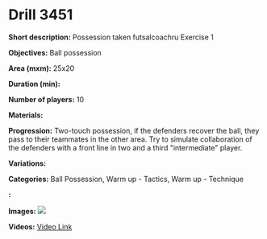# Drill 3451

**Short description:**
Possession taken futsalcoachru Exercise 1

**Objectives:**
Ball possession

**Area (mxm):**
25x20

**Duration (min):**


**Number of players:**
10

**Materials:**


**Progression:**
Two-touch possession, if the defenders recover the ball, they pass to their teammates in the other area. Try to simulate collaboration of the defenders with a front line in two and a third "intermediate" player.

**Variations:**


**Categories:**
Ball Possession, Warm up - Tactics, Warm up - Technique

**:**


**Images:**
![](https://www.coachingfutsal.com/\images\1670c6f3-e66a-4101-820c-64545ede8c92_Capture1.JPG)

**Videos:**
[Video Link](https://www.youtube.com/embed/ieEJHEErxAs)

